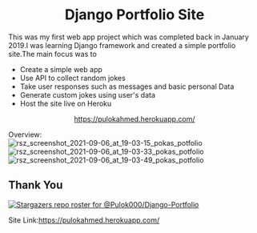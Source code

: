 <h1 align="center">Django Portfolio Site</h1>

This was my first web app  project which was completed back in January 2019.I was learning Django framework and created a simple portfolio site.The main focus was to

- Create a simple web app
- Use API to collect random jokes
- Take user responses such as messages and basic personal Data
- Generate custom jokes using user's data
- Host the site live on Heroku
  
 <p align="center"><a href="https://github.com/Pulok000/Django-Portfolio">https://pulokahmed.herokuapp.com/</a></p>
 
 
Overview:  
![rsz_screenshot_2021-09-06_at_19-03-15_pokas_potfolio](https://user-images.githubusercontent.com/30721770/132224537-d1676994-97b1-4ce2-a49c-15088a2c1e11.png)
![rsz_screenshot_2021-09-06_at_19-03-33_pokas_potfolio](https://user-images.githubusercontent.com/30721770/132224557-304937d5-2bf1-452b-be34-448f02c1a3c8.png)
![rsz_screenshot_2021-09-06_at_19-03-49_pokas_potfolio](https://user-images.githubusercontent.com/30721770/132224586-8883074a-8750-44b8-9d5c-9e3873c54430.png)

## Thank You

[![Stargazers repo roster for @Pulok000/Django-Portfolio](https://reporoster.com/stars/Pulok000/Django-Portfolio)](https://github.com/Pulok000/Django-Portfolio/stargazers)


Site Link:https://pulokahmed.herokuapp.com/


